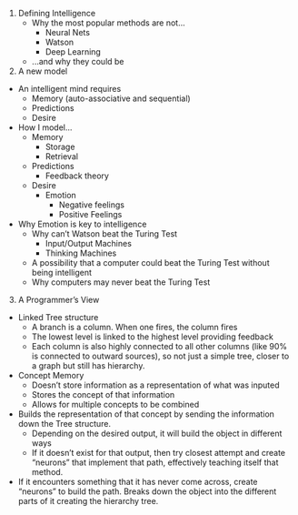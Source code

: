 1. Defining Intelligence
    - Why the most popular methods are not...
      - Neural Nets
      - Watson
      - Deep Learning
    - ...and why they could be
2. A new model
  - An intelligent mind requires
    - Memory (auto-associative and sequential)
    - Predictions
    - Desire
  - How I model…
    - Memory
      - Storage
      - Retrieval
    - Predictions
      - Feedback theory
    - Desire
      - Emotion
        - Negative feelings
        - Positive Feelings
  - Why Emotion is key to intelligence
    - Why can’t Watson beat the Turing Test
      - Input/Output Machines
      - Thinking Machines
    - A possibility that a computer could beat the Turing Test without being intelligent
    - Why computers may never beat the Turing Test
3. A Programmer’s View
  - Linked Tree structure
    - A branch is a column.  When one fires, the column fires
    - The lowest level is linked to the highest level providing feedback
    - Each column is also highly connected to all other columns (like 90% is connected to outward sources), so not just a simple tree, closer to a graph but still has hierarchy.  
  - Concept Memory
    - Doesn’t store information as a representation of what was inputed
    - Stores the concept of that information
    - Allows for multiple concepts to be combined
  - Builds the representation of that concept by sending the information down the Tree structure.
    - Depending on the desired output, it will build the object in different ways
    - If it doesn’t exist for that output, then try closest attempt and create “neurons” that implement that path, effectively teaching itself that method.
  - If it encounters something that it has never come across, create “neurons” to build the path.  Breaks down the object into the different parts of it creating the hierarchy tree.
